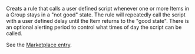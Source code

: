 Creats a rule that calls a user defined script whenever one or more Items in a Group stays in a "not good" state.
The rule will repeatedly call the script with a user defined delay until the Item returns to the "good state".
There is an optional alerting period to control what times of day the script can be called.

See the [Marketplace entry](TBD).
